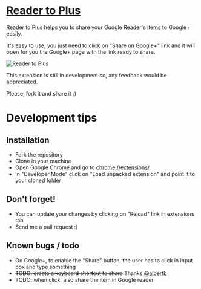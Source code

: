 # [Reader to Plus](https://chrome.google.com/webstore/detail/ellpglpgjfcfppiljfokjoconaheaiff)

Reader to Plus helps you to share your Google Reader's items to Google+ easily.

It's easy to use, you just need to click on "Share on Google+" link and it will open for you the Google+ page with the link ready to share.

![Reader to Plus](https://github.com/felipeelias/reader_to_plus/raw/master/screenshots/screenshot_2.png)

This extension is still in development so, any feedback would be appreciated.

Please, fork it and share it :)

# Development tips

## Installation

- Fork the repository
- Clone in your machine
- Open Google Chrome and go to [chrome://extensions/](chrome://extensions/)
- In "Developer Mode" click on "Load unpacked extension" and point it to your cloned folder

## Don't forget!

- You can update your changes by clicking on "Reload" link in extensions tab
- Send me a pull request :)

## Known bugs / todo

- On Google+, to enable the "Share" button, the user has to click in input box and type something
- <del>TODO: create a keyboard shortcut to share</del> Thanks [@albertb](https://github.com/albertb)
- TODO: when click, also share the item in Google reader
